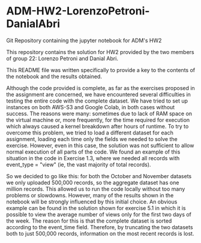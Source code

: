 # ADM-HW2-LorenzoPetroni-DanialAbri
Git Repository containing the jupyter notebook for ADM's HW2

This repository contains the solution for HW2 provided by the two members of group 22: Lorenzo Petroni and Danial Abri.

This README file was written specifically to provide a key to the contents of the notebook and the results obtained.

Although the code provided is complete, as far as the exercises proposed in the assignment are concerned, 
we have encountered several difficulties in testing the entire code with the complete dataset.
We have tried to set up instances on both AWS-S3 and Google Colab, in both cases without success.
The reasons were many: sometimes due to lack of RAM space on the virtual machine or, more frequently, 
for the time required for execution which always caused a kernel breakdown after hours of runtime.
To try to overcome this problem, we tried to load a different dataset for each assignment, loading each time only the fields we needed to solve the exercise.
However, even in this case, the solution was not sufficient to allow normal execution of all parts of the code.
We found an example of this situation in the code in Exercise 1.3, where we needed all records with event_type = "view" (ie, the vast majority of total records).

So we decided to go like this: for both the October and November datasets we only uploaded 500,000 records, so the aggregate dataset has one million records.
This allowed us to run the code locally without too many problems or slowdowns. 
However, many of the results shown in the notebook will be strongly influenced by this initial choice.
An obvious example can be found in the solution shown for exercise 5.1 in which it is possible to view the average number
of views only for the first two days of the week.
The reason for this is that the complete dataset is sorted according to the event_time field. 
Therefore, by truncating the two datasets both to just 500,000 records, information on the most recent records is lost.
